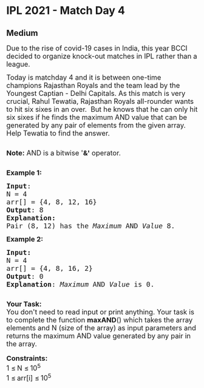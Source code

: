 # IPL 2021 - Match Day 4
## Medium
<div class="problems_problem_content__Xm_eO"><p><span style="font-size:18px">Due to the rise of covid-19 cases in India, this year BCCI decided to organize knock-out matches in IPL rather than a league. </span></p>

<p><span style="font-size:18px">Today is matchday 4 and it is between one-time champions Rajasthan Royals and the team lead by the Youngest Captian - Delhi Capitals. As this match is very crucial, Rahul Tewatia, Rajasthan Royals all-rounder wants to hit six sixes in an over.&nbsp; But he knows that he can only hit six sixes if he finds the maximum AND value that can be generated by any pair of elements from the given array. Help Tewatia to find the answer.</span></p>

<p><br>
<span style="font-size:18px"><strong>Note:</strong> AND is a bitwise '<strong>&amp;'</strong> operator. </span></p>

<p><br>
<span style="font-size:18px"><strong>Example 1:</strong></span></p>

<pre><span style="font-size:18px"><strong>Input</strong>: 
N = 4</span>
<span style="font-size:18px">arr[] = {4, 8, 12, 16}
<strong>Output</strong>: 8<strong>
Explanation:
</strong>Pair (8, 12) has the <em>Maximum</em> AND <em>Value</em>&nbsp;8.</span>
</pre>

<p><span style="font-size:18px"><strong>Example 2:</strong></span></p>

<pre><span style="font-size:18px"><strong>Input:
</strong>N = 4</span>
<span style="font-size:18px">arr[] = {4, 8, 16, 2}
<strong>Output</strong>: 0
<strong>Explanation</strong>: <em>Maximum</em> AND <em>Value</em> is 0.</span></pre>

<div><br>
<span style="font-size:18px"><strong>Your Task:&nbsp;</strong></span></div>

<div><span style="font-size:18px">You don't need to read input or print anything. Your&nbsp;task is to complete the function <strong>maxAND</strong>() which takes the array elements and N (size of the array) as input parameters and returns the maximum AND value generated by any pair in the array. </span><br>
<br>
<span style="font-size:18px"><strong>Constraints:</strong></span><br>
<span style="font-size:18px">1 </span> <span style="font-size:18px">≤</span> <span style="font-size:18px"> N </span> <span style="font-size:18px">≤</span> <span style="font-size:18px"> 10<sup>5</sup></span><br>
<span style="font-size:18px">1 </span> <span style="font-size:18px">≤</span> <span style="font-size:18px"> arr[i] </span> <span style="font-size:18px">≤</span> <span style="font-size:18px"> 10<sup>5</sup></span></div>
</div>